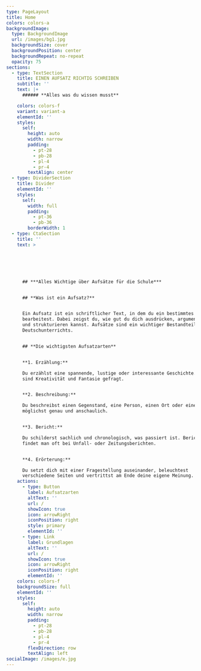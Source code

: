 ```yaml
---
type: PageLayout
title: Home
colors: colors-a
backgroundImage:
  type: BackgroundImage
  url: /images/bg1.jpg
  backgroundSize: cover
  backgroundPosition: center
  backgroundRepeat: no-repeat
  opacity: 75
sections:
  - type: TextSection
    title: EINEN AUFSATZ RICHTIG SCHREIBEN
    subtitle: ''
    text: |+
      ###### **Alles was du wissen musst**

    colors: colors-f
    variant: variant-a
    elementId: ''
    styles:
      self:
        height: auto
        width: narrow
        padding:
          - pt-28
          - pb-28
          - pl-4
          - pr-4
        textAlign: center
  - type: DividerSection
    title: Divider
    elementId: ''
    styles:
      self:
        width: full
        padding:
          - pt-36
          - pb-36
        borderWidth: 1
  - type: CtaSection
    title: ''
    text: >






      ## ***Alles Wichtige über Aufsätze für die Schule***


      ## **Was ist ein Aufsatz?**


      Ein Aufsatz ist ein schriftlicher Text, in dem du ein bestimmtes Thema
      bearbeitest. Dabei zeigst du, wie gut du dich ausdrücken, argumentieren
      und strukturieren kannst. Aufsätze sind ein wichtiger Bestandteil des
      Deutschunterrichts.


      ## **Die wichtigsten Aufsatzarten**


      **1. Erzählung:**

      Du erzählst eine spannende, lustige oder interessante Geschichte. Hier
      sind Kreativität und Fantasie gefragt.


      **2. Beschreibung:**

      Du beschreibst einen Gegenstand, eine Person, einen Ort oder einen Ablauf
      möglichst genau und anschaulich.


      **3. Bericht:**

      Du schilderst sachlich und chronologisch, was passiert ist. Berichte
      findet man oft bei Unfall- oder Zeitungsberichten.


      **4. Erörterung:**

      Du setzt dich mit einer Fragestellung auseinander, beleuchtest
      verschiedene Seiten und vertrittst am Ende deine eigene Meinung.
    actions:
      - type: Button
        label: Aufsatzarten
        altText: ''
        url: /
        showIcon: true
        icon: arrowRight
        iconPosition: right
        style: primary
        elementId: ''
      - type: Link
        label: Grundlagen
        altText: ''
        url: /
        showIcon: true
        icon: arrowRight
        iconPosition: right
        elementId: ''
    colors: colors-f
    backgroundSize: full
    elementId: ''
    styles:
      self:
        height: auto
        width: narrow
        padding:
          - pt-28
          - pb-28
          - pl-4
          - pr-4
        flexDirection: row
        textAlign: left
socialImage: /images/e.jpg
---
```

